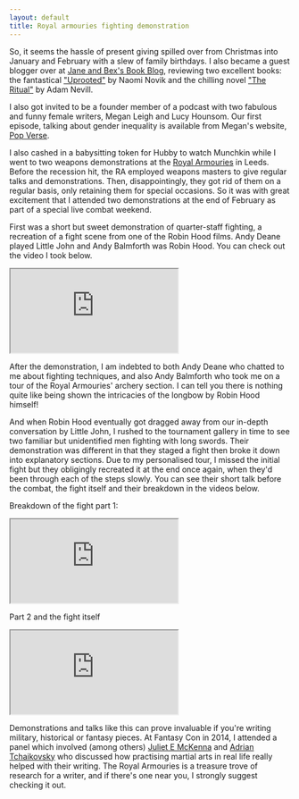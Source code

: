 ```yaml
---
layout: default
title: Royal armouries fighting demonstration
---
```


So, it seems the hassle of present giving spilled over from Christmas into January and February with a slew of family birthdays. I also became a guest blogger over at [Jane and Bex's Book Blog](https://bd13books.wordpress.com/), reviewing two excellent books: the fantastical ["Uprooted"](https://bd13books.wordpress.com/2016/03/13/uprooted-naomi-novik/) by Naomi Novik and the chilling novel ["The Ritual"](https://bd13books.wordpress.com/2016/03/22/ritual-adam-nevill/) by Adam Nevill.

I also got invited to be a founder member of a podcast with two fabulous and funny female writers, Megan Leigh and Lucy Hounsom. Our first episode, talking about gender inequality is available from Megan's website, [Pop Verse](http://pop-verse.com/2016/04/21/breaking-the-glass-slipper-gender-inequality-in-best-of-lists/).

I also cashed in a babysitting token for Hubby to watch Munchkin while I went to two weapons demonstrations at the [Royal Armouries](https://www.royalarmouries.org/visit-us/leeds) in Leeds. Before the recession hit, the RA employed weapons masters to give regular talks and demonstrations. Then, disappointingly, they got rid of them on a regular basis, only retaining them for special occasions. So it was with great excitement that I attended two demonstrations at the end of February as part of a special live combat weekend.

First was a short but sweet demonstration of quarter-staff fighting, a recreation of a fight scene from one of the Robin Hood films. Andy Deane played Little John and Andy Balmforth was Robin Hood. You can check out the video I took below.

<div class="embed-responsive embed-responsive-16by9">
  <iframe class="embed-responsive-item" src="https://www.youtube.com/embed/4XLPz5OOkNg" allowfullscreen></iframe>
</div>

After the demonstration, I am indebted to both Andy Deane who chatted to me about fighting techniques, and also Andy Balmforth who took me on a tour of the Royal Armouries' archery section. I can tell you there is nothing quite like being shown the intricacies of the longbow by Robin Hood himself!

And when Robin Hood eventually got dragged away from our in-depth conversation by Little John, I rushed to the tournament gallery in time to see two familiar but unidentified men fighting with long swords. Their demonstration was different in that they staged a fight then broke it down into explanatory sections. Due to my personalised tour, I missed the initial fight but they obligingly recreated it at the end once again, when they'd been through each of the steps slowly. You can see their short talk before the combat, the fight itself and their breakdown in the videos below.

Breakdown of the fight part 1:

<div class="embed-responsive embed-responsive-16by9">
  <iframe class="embed-responsive-item" src="https://www.youtube.com/embed/XbA8_PeBNp0" allowfullscreen></iframe>
</div>

Part 2 and the fight itself

<div class="embed-responsive embed-responsive-16by9">
  <iframe class="embed-responsive-item" src="https://www.youtube.com/embed/0t8AUGnMtHg" allowfullscreen></iframe>
</div>

Demonstrations and talks like this can prove invaluable if you're writing military, historical or fantasy pieces. At Fantasy Con in 2014, I attended a panel which involved (among others) [Juliet E McKenna](http://www.julietemckenna.com/) and [Adrian Tchaikovsky](http://shadowsoftheapt.com/) who discussed how practising martial arts in real life really helped with their writing. The Royal Armouries is a treasure trove of research for a writer, and if there's one near you, I strongly suggest checking it out.
